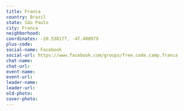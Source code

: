 ```yaml
---
title: Franca
country: Brazil
state: São Paulo
city: Franca
neighborhood: 
coordinates: -20.538177, -47.400979
plus-code:
social-name: Facebook
social-url: https://www.facebook.com/groups/free.code.camp.franca
chat-name:
chat-url:
event-name:
event-url:
leader-name:
leader-url:
old-photo: 
cover-photo:
---
```


